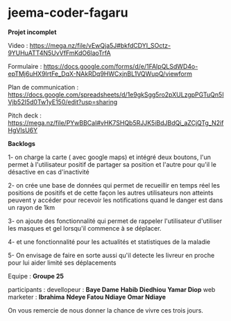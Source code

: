 # jeema-coder-fagaru

**Projet incomplet**

Video : https://mega.nz/file/vEwQja5J#bkfdCDYI_SOctz-9YUHuATT4N5UvVfFmKdO6laoTrfA

Formulaire : https://docs.google.com/forms/d/e/1FAIpQLSdWD4o-epTMj6uHX9IrtFe_DqX-NAkRDq9HWCxjnBL1VQWupQ/viewform

Plan de communication : https://docs.google.com/spreadsheets/d/1e9gkSgg5ro2pXULzgpPGTuQn5IVjb52I5d0Tw1yE150/edit?usp=sharing

Pitch deck : https://mega.nz/file/PYwBBCaI#vHK7SHQb5RJJK5iBdJBdQi_aZCjQTg_N2ifHgVlsU6Y

**Backlogs**

1- on charge la carte ( avec google maps) et intégré deux boutons, l'un permet à l'utilisateur positif de partager sa position et l'autre pour qu'il le désactive en cas d'inactivité

2- on crée une base de données qui permet de recueillir en temps réel les positions de positifs et de cette façon les autres utilisateurs non atteints peuvent y accéder pour recevoir les notifications quand le danger est dans un rayon de 1km

3- on ajoute des fonctionnalité qui permet de rappeler l'utilisateur d'utiliser les masques et gel lorsqu'il commence à se déplacer.

4- et une fonctionnalité pour les actualités et statistiques de la maladie

5- On envisage de faire en sorte aussi qu'il detecte les livreur en proche pour lui aider limité ses déplacements

Equipe : **Groupe 25**

  participants :
    devellopeur : 
        **Baye Dame**
        **Habib Diedhiou**
        **Yamar Diop**
    web marketer :
        **Ibrahima**
        **Ndeye Fatou Ndiaye**
        **Omar Ndiaye**


On vous remercie de nous donner la chance de vivre ces trois jours.
